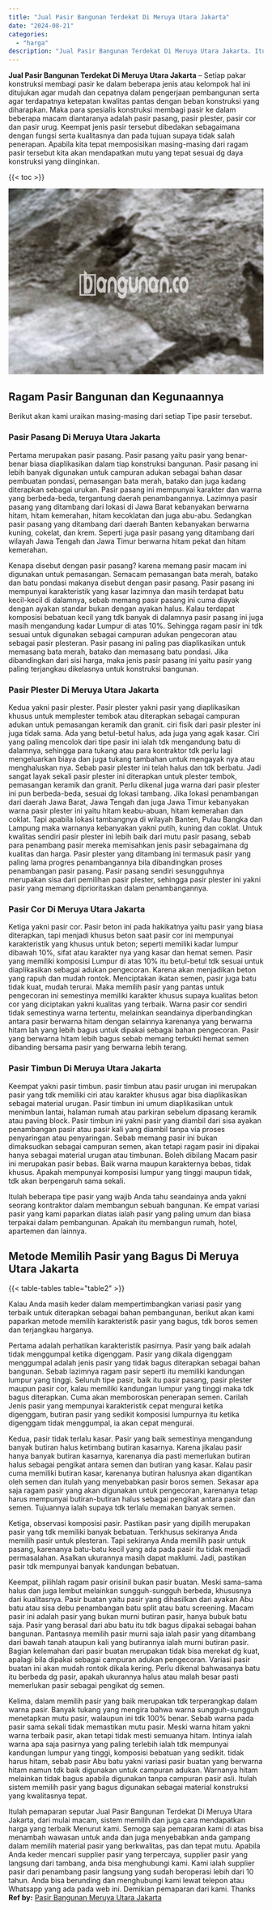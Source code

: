 ```yaml
---
title: "Jual Pasir Bangunan Terdekat Di Meruya Utara Jakarta"
date: "2024-08-21"
categories: 
  - "harga"
description: "Jual Pasir Bangunan Terdekat Di Meruya Utara Jakarta. Itulah pemaparan seputar Jual Pasir Bangunan Terdekat Di Meruya Utara Jakarta, dari mulai macam, sistem..."
---
```


**Jual Pasir Bangunan Terdekat Di Meruya Utara Jakarta** – Setiap pakar konstruksi membagi pasir ke dalam beberapa jenis atau kelompok hal ini ditujukan agar mudah dan cepatnya dalam pengerjaan pembangunan serta agar terdapatnya ketepatan kwalitas pantas dengan beban konstruksi yang diharapkan. Maka para spesialis konstruksi membagi pasir ke dalam beberapa macam diantaranya adalah pasir pasang, pasir plester, pasir cor dan pasir urug. Keempat jenis pasir tersebut dibedakan sebagaimana dengan fungsi serta kualitasnya dan pada tujuan supaya tidak salah penerapan. Apabila kita tepat memposisikan masing-masing dari ragam pasir tersebut kita akan mendapatkan mutu yang tepat sesuai dg daya konstruksi yang diinginkan.

{{< toc >}}

![Jual Pasir Bangunan Terdekat Di Meruya Utara Jakarta](/images/jual-pasir-bangunan-36.png)

## Ragam Pasir Bangunan dan Kegunaannya

Berikut akan kami uraikan masing-masing dari setiap Tipe pasir tersebut.

### Pasir Pasang Di Meruya Utara Jakarta

Pertama merupakan pasir pasang. Pasir pasang yaitu pasir yang benar-benar biasa diaplikasikan dalam tiap konstruksi bangunan. Pasir pasang ini lebih banyak digunakan untuk campuran adukan sebagai bahan dasar pembuatan pondasi, pemasangan bata merah, batako dan juga kadang diterapkan sebagai urukan. Pasir pasang ini mempunyai karakter dan warna yang berbeda-beda, tergantung daerah penambangannya. Lazimnya pasir pasang yang ditambang dari lokasi di Jawa Barat kebanyakan berwarna hitam, hitam kemerahan, hitam kecoklatan dan juga abu-abu. Sedangkan pasir pasang yang ditambang dari daerah Banten kebanyakan berwarna kuning, cokelat, dan krem. Seperti juga pasir pasang yang ditambang dari wilayah Jawa Tengah dan Jawa Timur berwarna hitam pekat dan hitam kemerahan.

Kenapa disebut dengan pasir pasang? karena memang pasir macam ini digunakan untuk pemasangan. Semacam pemasangan bata merah, batako dan batu pondasi makanya disebut dengan pasir pasang. Pasir pasang ini mempunyai karakteristik yang kasar lazimnya dan masih terdapat batu kecil-kecil di dalamnya, sebab memang pasir pasang ini cuma diayak dengan ayakan standar bukan dengan ayakan halus. Kalau terdapat komposisi bebatuan kecil yang tdk banyak di dalamnya pasir pasang ini juga masih mengandung kadar Lumpur di atas 10%. Sehingga ragam pasir ini tdk sesuai untuk digunakan sebagai campuran adukan pengecoran atau sebagai pasir plesteran. Pasir pasang ini paling pas diaplikasikan untuk memasang bata merah, batako dan memasang batu pondasi. Jika dibandingkan dari sisi harga, maka jenis pasir pasang ini yaitu pasir yang paling terjangkau dikelasnya untuk konstruksi bangunan.

### Pasir Plester Di Meruya Utara Jakarta

Kedua yakni pasir plester. Pasir plester yakni pasir yang diaplikasikan khusus untuk memplester tembok atau diterapkan sebagai campuran adukan untuk pemasangan keramik dan granit. ciri fisik dari pasir plester ini juga tidak sama. Ada yang betul-betul halus, ada juga yang agak kasar. Ciri yang paling mencolok dari tipe pasir ini ialah tdk mengandung batu di dalamnya, sehingga para tukang atau para kontraktor tdk perlu lagi mengeluarkan biaya dan juga tukang tambahan untuk mengayak nya atau menghaluskan nya. Sebab pasir plester ini telah halus dan tdk berbatu. Jadi sangat layak sekali pasir plester ini diterapkan untuk plester tembok, pemasangan keramik dan granit. Perlu dikenal juga warna dari pasir plester ini pun berbeda-beda, sesuai dg lokasi tambang. Jika lokasi penambangan dari daerah Jawa Barat, Jawa Tengah dan juga Jawa Timur kebanyakan warna pasir plester ini yaitu hitam keabu-abuan, hitam kemerahan dan coklat. Tapi apabila lokasi tambangnya di wilayah Banten, Pulau Bangka dan Lampung maka warnanya kebanyakan yakni putih, kuning dan coklat. Untuk kwalitas sendiri pasir plester ini lebih baik dari mutu pasir pasang, sebab para penambang pasir mereka memisahkan jenis pasir sebagaimana dg kualitas dan harga. Pasir plester yang ditambang ini termasuk pasir yang paling lama progres penambangannya bila dibandingkan proses penambangan pasir pasang. Pasir pasang sendiri sesungguhnya merupakan sisa dari pemilihan pasir plester, sehingga pasir plester ini yakni pasir yang memang diprioritaskan dalam penambangannya.

### Pasir Cor Di Meruya Utara Jakarta

Ketiga yakni pasir cor. Pasir beton ini pada hakikatnya yaitu pasir yang biasa diterapkan, tapi menjadi khusus beton saat pasir cor ini mempunyai karakteristik yang khusus untuk beton; seperti memiliki kadar lumpur dibawah 10%, sifat atau karakter nya yang kasar dan hemat semen. Pasir yang memiliki komposisi Lumpur di atas 10% itu betul-betul tdk sesuai untuk diaplikasikan sebagai adukan pengecoran. Karena akan menjadikan beton yang rapuh dan mudah rontok. Menciptakan ikatan semen, pasir juga batu tidak kuat, mudah terurai. Maka memilih pasir yang pantas untuk pengecoran ini semestinya memiliki karakter khusus supaya kualitas beton cor yang diciptakan yakni kualitas yang terbaik. Warna pasir cor sendiri tidak semestinya warna tertentu, melainkan seandainya diperbandingkan antara pasir berwarna hitam dengan selainnya karenanya yang berwarna hitam lah yang lebih bagus untuk dipakai sebagai bahan pengecoran. Pasir yang berwarna hitam lebih bagus sebab memang terbukti hemat semen dibanding bersama pasir yang berwarna lebih terang.

### Pasir Timbun Di Meruya Utara Jakarta

Keempat yakni pasir timbun. pasir timbun atau pasir urugan ini merupakan pasir yang tdk memiliki ciri atau karakter khusus agar bisa diaplikasikan sebagai material urugan. Pasir timbun ini umum diaplikasikan untuk menimbun lantai, halaman rumah atau parkiran sebelum dipasang keramik atau paving block. Pasir timbun ini yakni pasir yang diambil dari sisa ayakan penambangan pasir atau pasir kali yang diambil tanpa via proses penyaringan atau penyaringan. Sebab memang pasir ini bukan dimaksudkan sebagai campuran semen, akan tetapi ragam pasir ini dipakai hanya sebagai material urugan atau timbunan. Boleh dibilang Macam pasir ini merupakan pasir bebas. Baik warna maupun karakternya bebas, tidak khusus. Apakah mempunyai komposisi lumpur yang tinggi maupun tidak, tdk akan berpengaruh sama sekali.

Itulah beberapa tipe pasir yang wajib Anda tahu seandainya anda yakni seorang kontraktor dalam membangun sebuah bangunan. Ke empat variasi pasir yang kami paparkan diatas ialah pasir yang paling umum dan biasa terpakai dalam pembangunan. Apakah itu membangun rumah, hotel, apartemen dan lainnya.

## Metode Memilih Pasir yang Bagus Di Meruya Utara Jakarta

{{< table-tables table="table2" >}}

Kalau Anda masih keder dalam mempertimbangkan variasi pasir yang terbaik untuk diterapkan sebagai bahan pembangunan, berikut akan kami paparkan metode memilih karakteristik pasir yang bagus, tdk boros semen dan terjangkau harganya.

Pertama adalah perhatikan karakteristik pasirnya. Pasir yang baik adalah tidak menggumpal ketika digenggam. Pasir yang dikala digenggam menggumpal adalah jenis pasir yang tidak bagus diterapkan sebagai bahan bangunan. Sebab lazimnya ragam pasir seperti itu memiliki kandungan lumpur yang tinggi. Seluruh tipe pasir, baik itu pasir pasang, pasir plester maupun pasir cor, kalau memiliki kandungan lumpur yang tinggi maka tdk bagus diterapkan. Cuma akan memboroskan penerapan semen. Carilah Jenis pasir yang mempunyai karakteristik cepat mengurai ketika digenggam, butiran pasir yang sedikit komposisi lumpurnya itu ketika digenggam tidak menggumpal, ia akan cepat mengurai.

Kedua, pasir tidak terlalu kasar. Pasir yang baik semestinya mengandung banyak butiran halus ketimbang butiran kasarnya. Karena jikalau pasir hanya banyak butiran kasarnya, karenanya dia pasti memerlukan butiran halus sebagai pengikat antara semen dan butiran yang kasar. Kalau pasir cuma memiliki butiran kasar, karenanya butiran halusnya akan digantikan oleh semen dan itulah yang menyebabkan pasir boros semen. Sekasar apa saja ragam pasir yang akan digunakan untuk pengecoran, karenanya tetap harus mempunyai butiran-butiran halus sebagai pengikat antara pasir dan semen. Tujuannya ialah supaya tdk terlalu memakan banyak semen.

Ketiga, observasi komposisi pasir. Pastikan pasir yang dipilih merupakan pasir yang tdk memiliki banyak bebatuan. Terkhusus sekiranya Anda memilih pasir untuk plesteran. Tapi sekiranya Anda memilih pasir untuk pasang, karenanya batu-batu kecil yang ada pada pasir itu tidak menjadi permasalahan. Asalkan ukurannya masih dapat maklumi. Jadi, pastikan pasir tdk mempunyai banyak kandungan bebatuan.

Keempat, pilihlah ragam pasir orisinil bukan pasir buatan. Meski sama-sama halus dan juga lembut melainkan sungguh-sungguh berbeda, khususnya dari kualitasnya. Pasir buatan yaitu pasir yang dihasilkan dari ayakan Abu batu atau sisa debu penambangan batu split atau batu screening. Macam pasir ini adalah pasir yang bukan murni butiran pasir, hanya bubuk batu saja. Pasir yang berasal dari abu batu itu tdk bagus dipakai sebagai bahan bangunan. Pantasnya memilih pasir murni saja ialah pasir yang ditambang dari bawah tanah ataupun kali yang butirannya ialah murni butiran pasir. Bagian kelemahan dari pasir buatan merupakan tidak bisa merekat dg kuat, apalagi bila dipakai sebagai campuran adukan pengecoran. Variasi pasir buatan ini akan mudah rontok dikala kering. Perlu dikenal bahwasanya batu itu berbeda dg pasir, apakah ukurannya halus atau malah besar pasti memerlukan pasir sebagai pengikat dg semen.

Kelima, dalam memilih pasir yang baik merupakan tdk terperangkap dalam warna pasir. Banyak tukang yang mengira bahwa warna sungguh-sungguh menetapkan mutu pasir, walaupun ini tdk 100% benar. Sebab warna pada pasir sama sekali tidak memastikan mutu pasir. Meski warna hitam yakni warna terbaik pasir, akan tetapi tidak mesti semuanya hitam. Intinya ialah warna apa saja pasirnya yang paling terlebih ialah tdk mempunyai kandungan lumpur yang tinggi, komposisi bebatuan yang sedikit. tidak harus hitam, sebab pasir Abu batu yakni variasi pasir buatan yang berwarna hitam namun tdk baik digunakan untuk campuran adukan. Warnanya hitam melainkan tidak bagus apabila digunakan tanpa campuran pasir asli. Itulah sistem memilih pasir yang bagus digunakan sebagai material konstruksi yang kwalitasnya tepat.

Itulah pemaparan seputar Jual Pasir Bangunan Terdekat Di Meruya Utara Jakarta, dari mulai macam, sistem memilih dan juga cara mendapatkan harga yang terbaik Menurut kami. Semoga saja pemaparan kami di atas bisa menambah wawasan untuk anda dan juga menyebabkan anda gampang dalam memilih material pasir yang berkwalitas, pas dan tepat mutu. Apabila Anda keder mencari supplier pasir yang terpercaya, supplier pasir yang langsung dari tambang, anda bisa menghubungi kami. Kami ialah supplier pasir dari penambang pasir langsung yang sudah beroperasi lebih dari 10 tahun. Anda bisa berunding dan menghubungi kami lewat telepon atau Whatsapp yang ada pada web ini. Demikian pemaparan dari kami. Thanks
**Ref by:** [Pasir Bangunan Meruya Utara Jakarta](https://id.wikipedia.org/wiki/Pasir)
